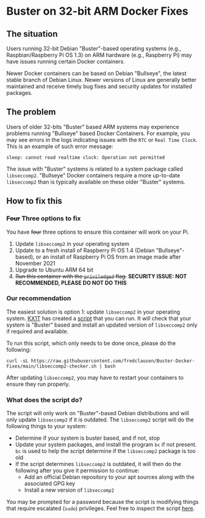 # Buster on 32-bit ARM Docker Fixes

## The situation

Users running 32-bit Debian "Buster"-based operating systems (e.g., Raspbian/Raspberry Pi OS 1.3) on ARM hardware (e.g., Raspberry Pi) may have issues running certain Docker containers.

Newer Docker containers can be based on Debian "Bullseye", the latest stable branch of Debian Linux. Newer versions of Linux are generally better maintained and receive timely bug fixes and security updates for installed packages.

## The problem

Users of older 32-bits "Buster" based ARM systems may experience problems running "Bullseye" based Docker Containers. For example, you may see errors in the logs indicating issues with the `RTC` or `Real Time Clock`. This is an example of such error message:

```
sleep: cannot read realtime clock: Operation not permitted
```

The issue with "Buster" systems is related to a system package called `libseccomp2`. "Bullseye" Docker containers require a more up-to-date `libseccomp2` than is typically available on these older "Buster" systems.

## How to fix this

### ~~Four~~ Three options to fix
You have ~~four~~ three options to ensure this container will work on your Pi.

1. Update `libseccomp2` in your operating system 
2. Update to a fresh install of Raspberry Pi OS 1.4 (Debian "Bullseye"-based), or an install of Raspberry Pi OS from an image made after November 2021
3. Upgrade to Ubuntu ARM 64 bit
4. ~~Run this container with the `priviledged` flag.~~ **SECURITY ISSUE: NOT RECOMMENDED, PLEASE DO NOT DO THIS**

### Our recommendation
The easiest solution is option 1: update `libseccomp2` in your operating system. [KX1T](https://github.com/kx1t) has created a [script](libseccomp2-checker.sh) that you can run. It will check that your system is "Buster" based and install an updated version of `libseccomp2` only if required and available.

To run this script, which only needs to be done once, please do the following:

```shell
curl -sL https://raw.githubusercontent.com/fredclausen/Buster-Docker-Fixes/main/libseccomp2-checker.sh | bash
```

After updating `libseccomp2`, you may have to restart your containers to ensure they run properly.

### What does the script do?

The script will only work on "Buster"-based Debian distributions and will only update `libseccomp2` if it is outdated.
The `libseccomp2` script will do the following things to your system:

* Determine if your system is buster based, and if not, stop
* Update your system packages, and install the program `bc` if not present. `bc` is used to help the script determine if the `libseccomp2` package is too old
* If the script determines `libseccomp2` is outdated, it will then do the following after you give it permission to continue:
  - Add an official Debian repository to your apt sources along with the associated GPG key
  - Install a new version of `libseccomp2`

You may be prompted for a password because the script is modifying things that require escalated (`sudo`) privileges.
Feel free to inspect the script [here](libseccomp2-checker.sh).
